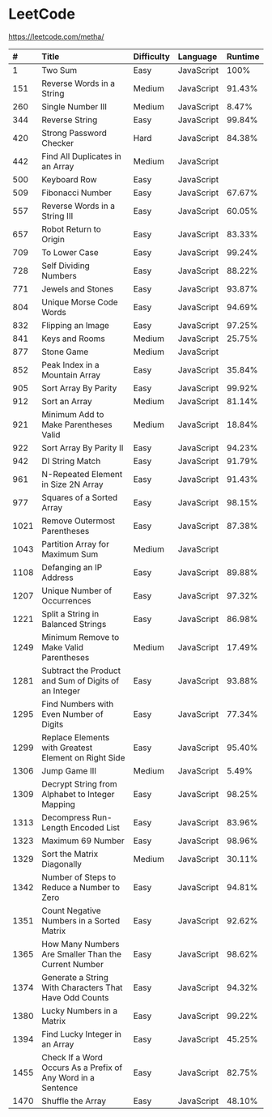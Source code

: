 # LeetCode

https://leetcode.com/metha/

| #    | Title                                                        | Difficulty | Language   | Runtime |
| :--- | :----------------------------------------------------------- | :--------- | :--------- | :------ |
| 1    | Two Sum                                                      | Easy       | JavaScript | 100%    |
| 151  | Reverse Words in a String                                    | Medium     | JavaScript | 91.43%  |
| 260  | Single Number III                                            | Medium     | JavaScript | 8.47%   |
| 344  | Reverse String                                               | Easy       | JavaScript | 99.84%  |
| 420  | Strong Password Checker                                      | Hard       | JavaScript | 84.38%  |
| 442  | Find All Duplicates in an Array                              | Medium     | JavaScript |         |
| 500  | Keyboard Row                                                 | Easy       | JavaScript |         |
| 509  | Fibonacci Number                                             | Easy       | JavaScript | 67.67%  |
| 557  | Reverse Words in a String III                                | Easy       | JavaScript | 60.05%  |
| 657  | Robot Return to Origin                                       | Easy       | JavaScript | 83.33%  |
| 709  | To Lower Case                                                | Easy       | JavaScript | 99.24%  |
| 728  | Self Dividing Numbers                                        | Easy       | JavaScript | 88.22%  |
| 771  | Jewels and Stones                                            | Easy       | JavaScript | 93.87%  |
| 804  | Unique Morse Code Words                                      | Easy       | JavaScript | 94.69%  |
| 832  | Flipping an Image                                            | Easy       | JavaScript | 97.25%  |
| 841  | Keys and Rooms                                               | Medium     | JavaScript | 25.75%  |
| 877  | Stone Game                                                   | Medium     | JavaScript |         |
| 852  | Peak Index in a Mountain Array                               | Easy       | JavaScript | 35.84%  |
| 905  | Sort Array By Parity                                         | Easy       | JavaScript | 99.92%  |
| 912  | Sort an Array                                                | Medium     | JavaScript | 81.14%  |
| 921  | Minimum Add to Make Parentheses Valid                        | Medium     | JavaScript | 18.84%  |
| 922  | Sort Array By Parity II                                      | Easy       | JavaScript | 94.23%  |
| 942  | DI String Match                                              | Easy       | JavaScript | 91.79%  |
| 961  | N-Repeated Element in Size 2N Array                          | Easy       | JavaScript | 91.43%  |
| 977  | Squares of a Sorted Array                                    | Easy       | JavaScript | 98.15%  |
| 1021 | Remove Outermost Parentheses                                 | Easy       | JavaScript | 87.38%  |
| 1043 | Partition Array for Maximum Sum                              | Medium     | JavaScript |         |
| 1108 | Defanging an IP Address                                      | Easy       | JavaScript | 89.88%  |
| 1207 | Unique Number of Occurrences                                 | Easy       | JavaScript | 97.32%  |
| 1221 | Split a String in Balanced Strings                           | Easy       | JavaScript | 86.98%  |
| 1249 | Minimum Remove to Make Valid Parentheses                     | Medium     | JavaScript | 17.49%  |
| 1281 | Subtract the Product and Sum of Digits of an Integer         | Easy       | JavaScript | 93.88%  |
| 1295 | Find Numbers with Even Number of Digits                      | Easy       | JavaScript | 77.34%  |
| 1299 | Replace Elements with Greatest Element on Right Side         | Easy       | JavaScript | 95.40%  |
| 1306 | Jump Game III                                                | Medium     | JavaScript | 5.49%   |
| 1309 | Decrypt String from Alphabet to Integer Mapping              | Easy       | JavaScript | 98.25%  |
| 1313 | Decompress Run-Length Encoded List                           | Easy       | JavaScript | 83.96%  |
| 1323 | Maximum 69 Number                                            | Easy       | JavaScript | 98.96%  |
| 1329 | Sort the Matrix Diagonally                                   | Medium     | JavaScript | 30.11%  |
| 1342 | Number of Steps to Reduce a Number to Zero                   | Easy       | JavaScript | 94.81%  |
| 1351 | Count Negative Numbers in a Sorted Matrix                    | Easy       | JavaScript | 92.62%  |
| 1365 | How Many Numbers Are Smaller Than the Current Number         | Easy       | JavaScript | 98.62%  |
| 1374 | Generate a String With Characters That Have Odd Counts       | Easy       | JavaScript | 94.32%  |
| 1380 | Lucky Numbers in a Matrix                                    | Easy       | JavaScript | 99.22%  |
| 1394 | Find Lucky Integer in an Array                               | Easy       | JavaScript | 45.25%  |
| 1455 | Check If a Word Occurs As a Prefix of Any Word in a Sentence | Easy       | JavaScript | 82.75%  |
| 1470 | Shuffle the Array                                            | Easy       | JavaScript | 48.10%  |
